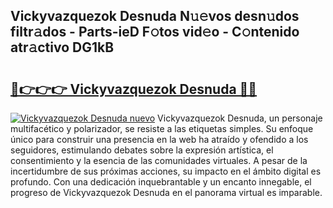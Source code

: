 ## Vickyvazquezok Desnuda N𝚞𝚎vos desn𝚞dos filtr𝚊dos - Parts-ieD F𝚘tos vid𝚎o - C𝚘ntenido atr𝚊ctivo DG1kB

# <h2><a href="http://mb9akz.tromn.icu/?c=Vickyvazquezok+Desnuda">🔗👉👉👉 Vickyvazquezok Desnuda 🔗🔗</a></h2>

[![Vickyvazquezok Desnuda nuevo](https://i.imgur.com/pEAQMta.gif)](http://mb9akz.tromn.icu/?c=Vickyvazquezok+Desnuda)
Vickyvazquezok Desnuda, un personaje multifacético y polarizador, se resiste a las etiquetas simples. Su enfoque único para construir una presencia en la web ha atraído y ofendido a los seguidores, estimulando debates sobre la expresión artística, el consentimiento y la esencia de las comunidades virtuales. A pesar de la incertidumbre de sus próximas acciones, su impacto en el ámbito digital es profundo. Con una dedicación inquebrantable y un encanto innegable, el progreso de Vickyvazquezok Desnuda en el panorama virtual es imparable.
